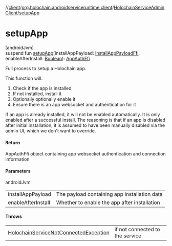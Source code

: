 //[client](../../../index.md)/[org.holochain.androidserviceruntime.client](../index.md)/[HolochainServiceAdminClient](index.md)/[setupApp](setup-app.md)

# setupApp

[androidJvm]\
suspend fun [setupApp](setup-app.md)(installAppPayload: [InstallAppPayloadFfi](../-install-app-payload-ffi/index.md), enableAfterInstall: [Boolean](https://kotlinlang.org/api/core/kotlin-stdlib/kotlin/-boolean/index.html)): [AppAuthFfi](../-app-auth-ffi/index.md)

Full process to setup a Holochain app.

This function will:

1. 
   Check if the app is installed
2. 
   If not installed, install it
3. 
   Optionally optionally enable it
4. 
   Ensure there is an app websocket and authentication for it

If an app is already installed, it will not be enabled automatically. It is only enabled after a successful install. The reasoning is that if an app is disabled after initial installation, it is assumed to have been manually disabled via the admin UI, which we don't want to override.

#### Return

AppAuthFfi object containing app websocket authentication and connection information

#### Parameters

androidJvm

| | |
|---|---|
| installAppPayload | The payload containing app installation data |
| enableAfterInstall | Whether to enable the app after installation |

#### Throws

| | |
|---|---|
| [HolochainServiceNotConnectedException](../-holochain-service-not-connected-exception/index.md) | if not connected to the service |